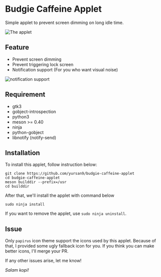 # Budgie Caffeine Applet

Simple applet to prevent screen dimming on long idle time.

![The applet](https://raw.githubusercontent.com/yursan9/budgie-caffeine-applet/master/img/initial-applet.png)

## Feature

- Prevent screen dimming
- Prevent triggering lock screen
- Notification support (For you who want visual noise)

![notification support](https://raw.githubusercontent.com/yursan9/budgie-caffeine-applet/master/img/notification-support.png)

## Requirement

- gtk3
- gobject-introspection
- python3
- meson >= 0.40
- ninja
- python-gobject
- libnotify (notify-send)

## Installation

To install this applet, follow instruction below:
```
git clone https://github.com/yursan9/budgie-caffeine-applet
cd budgie-caffeine-applet
meson builddir --prefix=/usr
cd builddir
```

After that, we'll install the applet with command below
```
sudo ninja install
```

If you want to remove the applet, use `sudo ninja uninstall`.

## Issue

Only `papirus` icon theme support the icons used by this applet. Because of
that, I provided some ugly fallback icon for you. If you think you can make
better icons, I'll merge your PR.

If any other issues arise, let me know!

*Salam kopi!*
